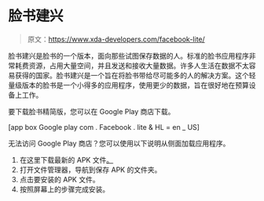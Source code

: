 # 脸书建兴

> 原文：<https://www.xda-developers.com/facebook-lite/>

脸书建兴是脸书的一个版本，面向那些试图保存数据的人。标准的脸书应用程序非常耗费资源，占用大量空间，并且发送和接收大量数据。许多人生活在数据不太容易获得的国家。脸书建兴是一个旨在将脸书带给尽可能多的人的解决方案。这个轻量级版本的脸书是一个小得多的应用程序，使用更少的数据，旨在很好地在预算设备上工作。

要下载脸书精简版，您可以在 Google Play 商店下载。

[app box Google play com . Facebook . lite & HL = en _ US]

无法访问 Google Play 商店？您可以使用以下说明从侧面加载应用程序。

1.  在这里下载最新的 APK 文件[。](https://www.apkmirror.com/apk/facebook-2/lite/)
2.  打开文件管理器，导航到保存 APK 的文件夹。
3.  点击要安装的 APK 文件。
4.  按照屏幕上的步骤完成安装。
